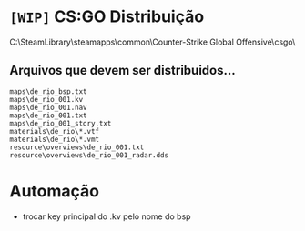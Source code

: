 
# `[WIP]` CS:GO Distribuição

C:\SteamLibrary\steamapps\common\Counter-Strike Global Offensive\csgo\

## Arquivos que devem ser distribuidos...

```
maps\de_rio_bsp.txt
maps\de_rio_001.kv
maps\de_rio_001.nav
maps\de_rio_001.txt
maps\de_rio_001_story.txt
materials\de_rio\*.vtf
materials\de_rio\*.vmt
resource\overviews\de_rio_001.txt
resource\overviews\de_rio_001_radar.dds
```

# Automação

- trocar key principal do .kv pelo nome do bsp

